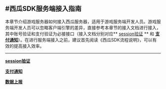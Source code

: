 #西瓜SDK服务端接入指南
----


本章节介绍游戏服务器如何接入西瓜服务器，适用于游戏服务端开发人员。游戏服务端开发人员可以忽略客户端引擎的差异，直接参考本章节的接入文档进行接入，其中账号验证和支付验证为必接接口（接入文档分别对应** [session验证](./session.md) ** 和 **[支付通知](./pay.md)**）。在进行服务端接入之前，建议首先阅读《西瓜SDK流程说明》，可以有效的提高接入效率。



***

**[session验证](./session.md)**


**[支付通知](./pay.md)**


**[数据上报](./data.md)**
